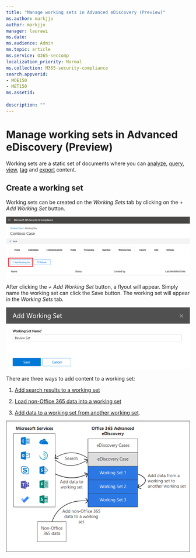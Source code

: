 ```yaml
---
title: "Manage working sets in Advanced eDiscovery (Preview)"
ms.author: markjjo
author: markjjo
manager: laurawi
ms.date: 
ms.audience: Admin
ms.topic: article
ms.service: O365-seccomp
localization_priority: Normal
ms.collection: M365-security-compliance 
search.appverid: 
- MOE150
- MET150
ms.assetid: 

description: ""
---
```


# Manage working sets in Advanced eDiscovery (Preview)

Working sets are a static set of documents where you can [analyze](https://docs.microsoft.com/en-us/office365/securitycompliance/compliance20/analyzing-data-in-working-set), [query](https://docs.microsoft.com/en-us/office365/securitycompliance/compliance20/working-set-search), [view](https://docs.microsoft.com/en-us/office365/securitycompliance/compliance20/view-documents-in-working-set), [tag](https://docs.microsoft.com/en-us/Office365/SecurityCompliance/compliance20/tagging-documents) and [export](https://docs.microsoft.com/en-us/office365/securitycompliance/compliance20/exporting-data-ediscover20) content.

## Create a working set

Working sets can be created on the *Working Sets* tab by clicking on the *+ Add Working Set* button.

![Add working set](../media/f45c51d9-585d-47d1-b7fb-0288715e0b6a.png)

After clicking the *+ Add Working Set* button, a flyout will appear.  Simply name the working set can click the Save button.  The working set will appear in the *Working Sets* tab.

![Add working set flyout](../media/5e5c99f8-42ca-4c2f-960f-f1a5709569d1.png)

There are three ways to add content to a working set:
1. [Add search results to a working set](add-data-to-review-set.md)

2. [Load non-Office 365 data into a working set](load-non-office365-data.md)

3. [Add data to a working set from another working set](add-data-to-review-set-from-another-review-set.md).

![Working sets](../media/1f1f4efd-c03b-4255-bc3d-df358e56549c.png)

